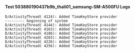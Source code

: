 #### Test 503880190437b9b_thali01_samsung-SM-A500FU Logs


```--------- beginning of main
D/ActivityThread( 4124): Added TimaKeyStore provider
--------- beginning of system
D/ActivityThread( 4144): Added TimaKeyStore provider
D/ActivityThread( 4163): Added TimaKeyStore provider
D/ActivityThread( 4186): Added TimaKeyStore provider
D/ActivityThread( 4203): Added TimaKeyStore provider
D/ActivityThread( 4226): Added TimaKeyStore provider
D/ActivityThread( 4256): Added TimaKeyStore provider
```
